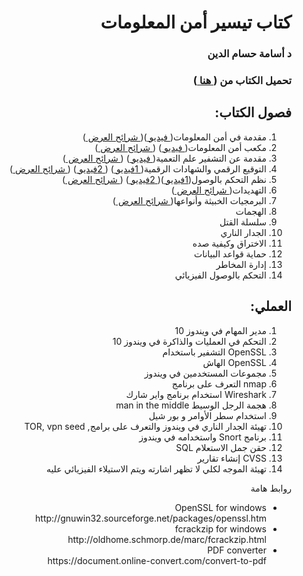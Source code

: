 <div dir="rtl">
  <h1> كتاب تيسير أمن المعلومات </h1>
  <h3>
  د أسامة حسام الدين 
</h3>
  <h3>
تحميل الكتاب من (<a href="https://www.noor-book.com/%D9%83%D8%AA%D8%A7%D8%A8-%D8%AA%D9%8A%D8%B3%D9%8A%D8%B1-%D8%A3%D9%85%D9%86-%D8%A7%D9%84%D9%85%D8%B9%D9%84%D9%88%D9%85%D8%A7%D8%AA-pdf)"> هنا </a>) 
</h3>
  <h2> فصول الكتاب:</h2>
  <ol>
    <li> مقدمة في أمن المعلومات(<a href="https://youtu.be/5og37POTDLc"> فيديو </a>)(<a href="./slides/01_intro.pdf"> شرائح العرض </a>) </li>
    <li> مكعب أمن المعلومات(<a href="https://youtu.be/JqG5SrIjboA"> فيديو </a>) (<a href="./slides/02_cybercube.pdf"> شرائح العرض </a>)</li>
    <li> مقدمة عن التشفير علم التعمية(<a href="https://youtu.be/ODQDFOIWEKc"> فيديو </a>) (<a href="./slides/03_crypto.pdf"> شرائح العرض </a>)</li>
    <li> التوقيع الرقمي والشهادات الرقمية(<a href="https://youtu.be/nYENa1JSWdg"> 1فيديو </a>) (<a href="https://youtu.be/39v4y56-INw"> 2فيديو </a>) (<a href="./slides/04_digitalcert.pdf"> شرائح العرض </a>)</li>
    <li> نظم التحكم بالوصول(<a href="https://youtu.be/s-KFtFZ-OoE">1فيديو </a>)(<a href="https://youtu.be/EuVQSYdL8R4"> 2فيديو </a>) (<a href="./slides/05_accesscontrol.pdf"> شرائح العرض </a>)</li>
    <li> التهديدات(<a href="./slides/06_threats.pdf"> شرائح العرض </a>)</li> 
    <li> البرمجيات الخبيثة وأنواعها(<a href="./slides/07_malware.pdf"> شرائح العرض </a>)</li>
    <li>الهجمات </li>
    <li> سلسلة القتل</li>
    <li> الجدار الناري</li>
    <li> الاختراق وكيفية صده</li>
    <li> حماية قواعد البيانات</li>
    <li> إدارة المخاطر</li>
    <li> التحكم بالوصول الفيزيائي</li>
  </ol>
   <h2> العملي:</h2>
   <ol>
     <li> مدير المهام في ويندوز 10  </li>
    <li> التحكم في العمليات والذاكرة في ويندوز 10 </li>
    <li> OpenSSL التشفير باستخدام  </li>
    <li> OpenSSL الهاش   </li>
    <li> مجموعات المستخدمين في ويندوز  </li>
    <li> nmap التعرف على برنامج   </li> 
    <li> Wireshark استخدام برنامج واير شارك  </li>
    <li> هجمة الرجل الوسيط man in the middle </li>
    <li>  استخدام سطر الأوامر و بور شيل </li>
    <li> تهيئة الجدار الناري في ويندوز والتعرف على برامج, TOR, vpn seed  </li>
    <li> برنامج Snort واستخدامه في ويندوز  </li>
    <li> حقن جمل الاستعلام SQL </li>
    <li> CVSS إنشاء تقارير</li>
    <li> تهيئة الموجه لكلي لا تظهر اشارته ويتم الاستيلاء الفيزيائي عليه   </li>
  </ol>
  
  روابط هامة

 <ul> 
  <li>
OpenSSL for windows <br>
    http://gnuwin32.sourceforge.net/packages/openssl.htm </li>
<li>
fcrackzip for windows <br>
  http://oldhome.schmorp.de/marc/fcrackzip.html </li>
  <li>
PDF converter <br>
 https://document.online-convert.com/convert-to-pdf </li>
   
 </ul>

</div>
